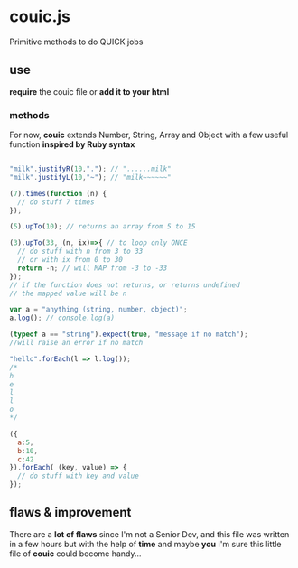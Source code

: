 # couic.js

Primitive methods to do QUICK jobs

## use

**require** the couic file or **add it to your html**

### methods

For now, **couic** extends Number, String, Array and Object
with a few useful function **inspired by Ruby syntax**

```js

"milk".justifyR(10,"."); // "......milk"
"milk".justifyL(10,"~"); // "milk~~~~~~"

(7).times(function (n) {
  // do stuff 7 times
});

(5).upTo(10); // returns an array from 5 to 15

(3).upTo(33, (n, ix)=>{ // to loop only ONCE
  // do stuff with n from 3 to 33
  // or with ix from 0 to 30
  return -n; // will MAP from -3 to -33
});
// if the function does not returns, or returns undefined
// the mapped value will be n

var a = "anything (string, number, object)";
a.log(); // console.log(a)

(typeof a == "string").expect(true, "message if no match");
//will raise an error if no match

"hello".forEach(l => l.log());
/*
h
e
l
l
o
*/

({
  a:5,
  b:10,
  c:42
}).forEach( (key, value) => {
  // do stuff with key and value
});

```

## flaws & improvement

There are a **lot of flaws** since I'm not a Senior Dev,
and this file was written in a few hours
but with the help of **time** and maybe **you**
I'm sure this little file of **couic** could become handy...
